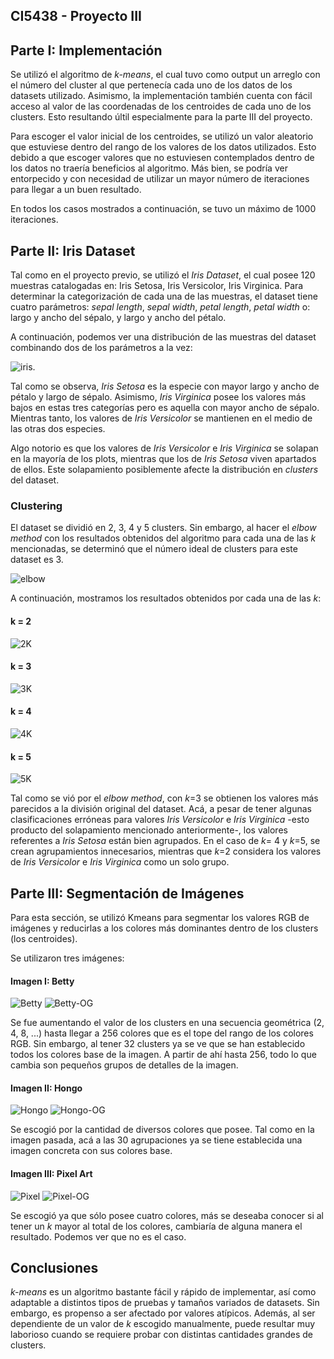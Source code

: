 ## CI5438 - Proyecto III
## Parte I: Implementación
Se utilizó el algoritmo de *k-means*, el cual tuvo como output un arreglo con el número del cluster al que pertenecía cada uno de los datos de los datasets utilizado.
Asimismo, la implementación también cuenta con fácil acceso al valor de las coordenadas de los centroides de cada uno de los clusters. Esto resultando últil especialmente para la parte III del proyecto.

Para escoger el valor inicial de los centroides, se utilizó un valor aleatorio que estuviese dentro del rango de los valores de los datos utilizados. Esto debido a que escoger valores que no estuviesen contemplados dentro de los datos no traería beneficios al algoritmo. Más bien, se podría ver entorpecido y con necesidad de utilizar un mayor número de iteraciones para llegar a un buen resultado.

En todos los casos mostrados a continuación, se tuvo un máximo de 1000 iteraciones.

## Parte II: Iris Dataset
Tal como en el proyecto previo, se utilizó el *Iris Dataset*, el cual posee 120 muestras catalogadas en: Iris Setosa, Iris Versicolor, Iris Virginica.
Para determinar la categorización de cada una de las muestras, el dataset tiene cuatro parámetros: *sepal length*, *sepal width*, *petal length*, *petal width* o: largo y ancho del sépalo, y largo y ancho del pétalo.

A continuación, podemos ver una distribución de las muestras del dataset combinando dos de los parámetros a la vez:

![iris](./img/iris_graphs/Original.png).

Tal como se observa, *Iris Setosa* es la especie con mayor largo y ancho de pétalo y largo de sépalo. Asimismo, *Iris Virginica* posee los valores más bajos en estas tres categorías pero es aquella con mayor ancho de sépalo.
Mientras tanto, los valores de *Iris Versicolor* se mantienen en el medio de las otras dos especies.

Algo notorio es que los valores de *Iris Versicolor* e *Iris Virginica* se solapan en la mayoría de los plots, mientras que los de *Iris Setosa* viven apartados de ellos. Este solapamiento posiblemente afecte la distribución en *clusters* del dataset.

### Clustering
El dataset se dividió en 2, 3, 4 y 5 clusters. Sin embargo, al hacer el *elbow method* con los resultados obtenidos del algoritmo para cada una de las *k* mencionadas, se determinó que el número ideal de clusters para este dataset es 3.

![elbow](./img/results/elbow.png)

A continuación, mostramos los resultados obtenidos por cada una de las *k*:

#### k = 2
![2K](./img/iris_graphs/2K.png)

#### k = 3
![3K](./img/iris_graphs/3K.png)

#### k = 4
![4K](./img/iris_graphs/4K.png)

#### k = 5
![5K](./img/iris_graphs/5K.png)


Tal como se vió por el *elbow method*, con *k*=3 se obtienen los valores más parecidos a la división original del dataset. Acá, a pesar de tener algunas clasificaciones erróneas para valores *Iris Versicolor* e *Iris Virginica* -esto producto del solapamiento mencionado anteriormente-, los valores referentes a *Iris Setosa* están bien agrupados.
En el caso de *k*= 4 y *k*=5, se crean agrupamientos innecesarios, mientras que *k*=2 considera los valores de *Iris Versicolor* e *Iris Virginica* como un solo grupo.

## Parte III: Segmentación de Imágenes
Para esta sección, se utilizó Kmeans para segmentar los valores RGB de imágenes y reducirlas a los colores más dominantes dentro de los clusters (los centroides). 

Se utilizaron tres imágenes:
#### Imagen I: Betty
![Betty](./img/results/betty.png)
![Betty-OG](./img/originals/betty.png)

Se fue aumentando el valor de los clusters en una secuencia geométrica (2, 4, 8, ...) hasta llegar a 256 colores que es el tope del rango de los colores RGB. Sin embargo, al tener 32 clusters ya se ve que se han establecido todos los colores base de la imagen. A partir de ahí hasta 256, todo lo que cambia son pequeños grupos de detalles de la imagen.

#### Imagen II: Hongo
![Hongo](./img/results/hongo.png)
![Hongo-OG](./img/originals/hongo.png)

Se escogió por la cantidad de diversos colores que posee. Tal como en la imagen pasada, acá a las 30 agrupaciones ya se tiene establecida una imagen concreta con sus colores base.

#### Imagen III: Pixel Art
![Pixel](./img/results/pixel.png)
![Pixel-OG](./img/originals/pixel.png)

Se escogió ya que sólo posee cuatro colores, más se deseaba conocer si al tener un *k* mayor al total de los colores, cambiaría de alguna manera el resultado. Podemos ver que no es el caso.

## Conclusiones
*k-means* es un algoritmo bastante fácil y rápido de implementar, así como adaptable a distintos tipos de pruebas y tamaños variados de datasets. Sin embargo, es propenso a ser afectado por valores atípicos. Además, al ser dependiente de un valor de *k* escogido manualmente, puede resultar muy laborioso cuando se requiere probar con distintas cantidades grandes de clusters.